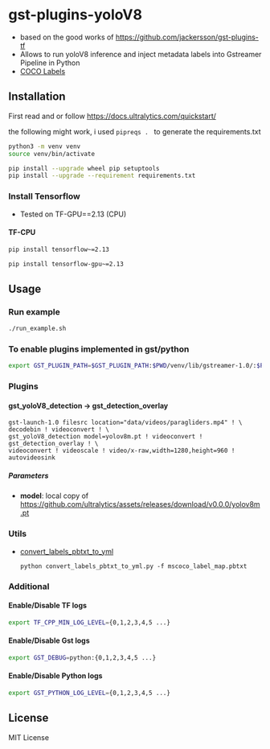 # gst-plugins-yoloV8
- based on the good works of https://github.com/jackersson/gst-plugins-tf
- Allows to run yoloV8 inference and inject metadata labels into Gstreamer Pipeline in Python
- [COCO Labels](https://github.com/tensorflow/models/tree/master/research/object_detection/data)

## Installation

First read and or follow https://docs.ultralytics.com/quickstart/

the following might work, i used `pipreqs . ` to generate the requirements.txt
```bash
python3 -m venv venv
source venv/bin/activate

pip install --upgrade wheel pip setuptools
pip install --upgrade --requirement requirements.txt
```

### Install Tensorflow
- Tested on TF-GPU==2.13 (CPU)
#### TF-CPU
```bash
pip install tensorflow~=2.13
```

```bash
pip install tensorflow-gpu~=2.13
```

## Usage

### Run example
```bash
./run_example.sh
```

### To enable plugins implemented in **gst/python**
```bash
export GST_PLUGIN_PATH=$GST_PLUGIN_PATH:$PWD/venv/lib/gstreamer-1.0/:$PWD/gst/
```

### Plugins
#### gst_yoloV8_detection -> gst_detection_overlay
    gst-launch-1.0 filesrc location="data/videos/paragliders.mp4" ! \
    decodebin ! videoconvert ! \
    gst_yoloV8_detection model=yolov8m.pt ! videoconvert ! gst_detection_overlay ! \
    videoconvert ! videoscale ! video/x-raw,width=1280,height=960 ! autovideosink
##### Parameters

 - **model**: local copy of 
       https://github.com/ultralytics/assets/releases/download/v0.0.0/yolov8m.pt


### Utils
 - [convert_labels_pbtxt_to_yml](https://github.com/jackersson/gst-plugins-tf/blob/master/utils/convert_labels_pbtxt_to_yml.py)
 
       python convert_labels_pbtxt_to_yml.py -f mscoco_label_map.pbtxt


### Additional
#### Enable/Disable TF logs
```bash
export TF_CPP_MIN_LOG_LEVEL={0,1,2,3,4,5 ...}
```

#### Enable/Disable Gst logs
```bash
export GST_DEBUG=python:{0,1,2,3,4,5 ...}
```

#### Enable/Disable Python logs
```bash
export GST_PYTHON_LOG_LEVEL={0,1,2,3,4,5 ...}
```
       
## License
MIT License
